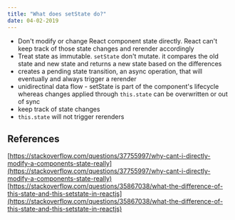 ```yaml
---
title: "What does setState do?"
date: 04-02-2019
---
```


- Don't modify or change React component state directly. React can't keep track of those state changes and rerender accordingly
- Treat state as immutable. `setState` don't mutate. it compares the old state and new state and returns a new state based on the differences
- creates a pending state transition, an async operation, that will eventually and always trigger a rerender
- unidirectinal data flow - setState is part of the component's lifecycle whereas changes applied through `this.state` can be overwritten or out of sync
- keep track of state changes
- `this.state` will not trigger rerenders

## References

[https://stackoverflow.com/questions/37755997/why-cant-i-directly-modify-a-components-state-really](https://stackoverflow.com/questions/37755997/why-cant-i-directly-modify-a-components-state-really)
[https://stackoverflow.com/questions/35867038/what-the-difference-of-this-state-and-this-setstate-in-reactjs](https://stackoverflow.com/questions/35867038/what-the-difference-of-this-state-and-this-setstate-in-reactjs)